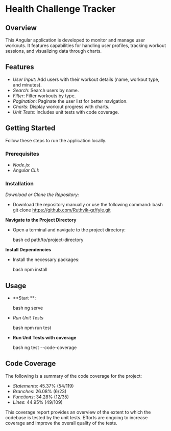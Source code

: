# Health Challenge Tracker

## Overview

This Angular application is developed to monitor and manage user workouts. It features capabilities for handling user profiles, tracking workout sessions, and visualizing data through charts.

## Features

- _User Input_: Add users with their workout details (name, workout type, and minutes).
- _Search_: Search users by name.
- _Filter_: Filter workouts by type.
- _Pagination_: Paginate the user list for better navigation.
- _Charts_: Display workout progress with charts.
- _Unit Tests_: Includes unit tests with code coverage.

## Getting Started

Follow these steps to run the application locally.

### Prerequisites

- _Node.js_:
- _Angular CLI_:

### Installation

_Download or Clone the Repository:_

- Download the repository manually or use the following command:
  bash
  git clone https://github.com/Ruthvik-gr/fyle.git

**Navigate to the Project Directory**

- Open a terminal and navigate to the project directory:

  bash
  cd path/to/project-directory

**Install Dependencies**

- Install the necessary packages:

  bash
  npm install

## Usage

- **Start **:

  bash
  ng serve

- _Run Unit Tests_

  bash
  npm run test

- **Run Unit Tests with coverage**

  bash
  ng test --code-coverage

## Code Coverage

The following is a summary of the code coverage for the project:

- _Statements_: 45.37% (54/119)
- _Branches_: 26.08% (6/23)
- _Functions_: 34.28% (12/35)
- _Lines_: 44.95% (49/109)

This coverage report provides an overview of the extent to which the codebase is tested by the unit tests. Efforts are ongoing to increase coverage and improve the overall quality of the tests.
